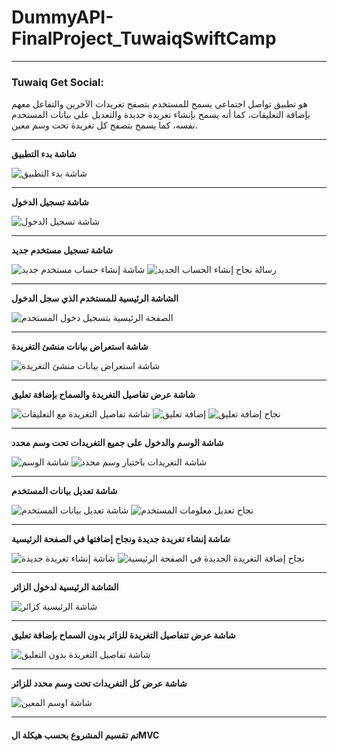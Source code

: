 # DummyAPI-FinalProject_TuwaiqSwiftCamp
---
### Tuwaiq Get Social:
هو تطبيق تواصل اجتماعي يسمح للمستخدم بتصفح تغريدات الآخرين والتفاعل معهم بإضافة التعليقات، كما أنه يسمح بإنشاء تغريدة جديدة والتعديل على بيانات المستخدم نفسه، كما يسمح بتصفح كل تغريدة تحت وسم معين.

---

**شاشة بدء التطبيق**

![شاشة بدء التطبيق](https://user-images.githubusercontent.com/95555310/152950284-15b66273-4442-4657-adca-ef22c700df94.png)


---
**شاشة تسجيل الدخول**

![شاشة تسجيل الدخول](https://user-images.githubusercontent.com/95555310/152950952-86f57191-5a95-46d1-adb3-c5b5020ef81a.png)


---

**شاشة تسجيل مستخدم جديد**
 
![شاشة إنشاء حساب مستخدم جديد](https://user-images.githubusercontent.com/95555310/152951396-6778988f-3c55-49a0-a1f7-d9321e4a4c82.png)
![رسالة نجاح إنشاء الحساب الجديد](https://user-images.githubusercontent.com/95555310/152951768-2f01d0f5-7873-41d8-80cf-c4f4f38e5eaf.png)


---

**الشاشة الرئيسية للمستخدم الذي سجل الدخول**

![الصفحة الرئيسية بتسجيل دخول المستخدم](https://user-images.githubusercontent.com/95555310/152955846-f811e545-ceed-4144-ab2e-8aadea112aad.png)

---
**شاشة استعراض بيانات منشئ التغريدة**

![شاشة استعراض بيانات منشئ التغريدة](https://user-images.githubusercontent.com/95555310/152956169-a5e904c1-c133-4456-ace0-b3277991b925.png)

---

**شاشة عرض تفاصيل التغريدة والسماح بإضافة تعليق**

![شاشة تفاصيل التغريدة مع التعليقات](https://user-images.githubusercontent.com/95555310/152956801-edd86ba7-b5d9-4265-bfbe-a3f31eeaa998.png)
![إضافة تعليق](https://user-images.githubusercontent.com/95555310/152957887-b41b5ace-4ed9-4182-b547-d138dfce517b.png)
![نجاح إضافة تعليق](https://user-images.githubusercontent.com/95555310/152957475-df343b24-d005-49e7-9086-c76345098a6a.png)

---

**شاشة الوسم والدخول على جميع التغريدات تحت وسم محدد**

![شاشة الوسم](https://user-images.githubusercontent.com/95555310/152958446-fb0c2466-e284-4c5a-9fef-dbd42970c0dc.png)
![شاشة التغريدات باختيار وسم محدد](https://user-images.githubusercontent.com/95555310/152958506-ac3eab67-307c-4ce3-87c8-ea3e336caa6b.png)

---


**شاشة تعديل بيانات المستخدم**

![شاشة تعديل بيانات المستخدم](https://user-images.githubusercontent.com/95555310/152962453-93aee3d0-bb06-4935-977a-d846d86017fc.png)
![نجاح تعديل معلومات المستخدم](https://user-images.githubusercontent.com/95555310/152962503-6f4245b0-dda0-40dc-812d-26c5a94c596f.png)

---

**شاشة إنشاء تغريدة جديدة ونجاح إضافتها في الصفحة الرئيسية**

![شاشة إنشاء تغريدة جديدة](https://user-images.githubusercontent.com/95555310/152963088-bc4075f7-7edb-4558-b9d5-3a4a441912f1.png)
![نجاح إضافة التغريدة الجديدة في الصفحة الرئيسية](https://user-images.githubusercontent.com/95555310/152963138-f1f77652-b315-4abf-a6c4-04ebfac77877.png)

---


**الشاشة الرئيسية لدخول الزائر**

![شاشة الرئيسية كزائر](https://user-images.githubusercontent.com/95555310/152968027-18fa3ae6-9023-4637-ac32-12298be9e507.png)

---


**شاشة عرض تتفاصيل التغريدة للزائر بدون السماح بإضافة تعليق**

![شاشة تفاصيل التغريدة بدون التعليق](https://user-images.githubusercontent.com/95555310/152968408-53d1118f-aeef-4d37-ad9c-fbf446d59f1f.png)

---


**شاشة عرض كل التغريدات تحت وسم محدد للزائر**

![شاشة اوسم المعين](https://user-images.githubusercontent.com/95555310/152968722-e39b1180-2db7-4596-988b-382f3c9545da.png)

---

#### تم تقسيم المشروع بحسب هيكلة الMVC
